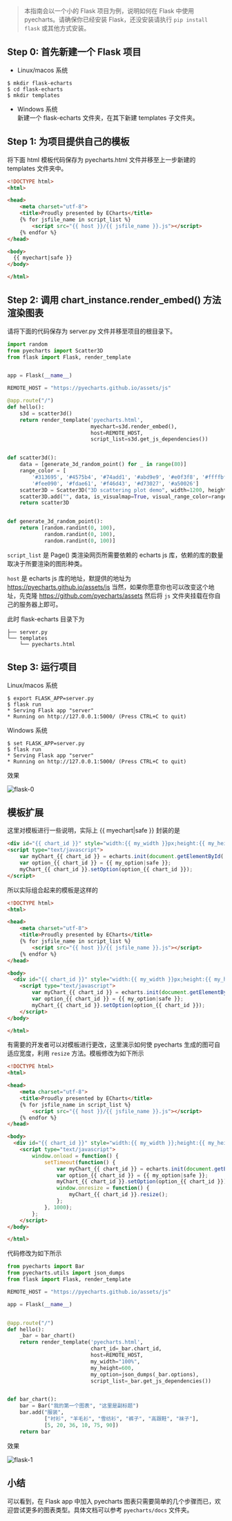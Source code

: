 > 本指南会以一个小的 Flask 项目为例，说明如何在 Flask 中使用 pyecharts。请确保你已经安装 Flask，还没安装请执行 ```pip install flask``` 或其他方式安装。

## Step 0: 首先新建一个 Flask 项目

* Linux/macos 系统  
```shell
$ mkdir flask-echarts
$ cd flask-echarts
$ mkdir templates
```

* Windows 系统  
新建一个 flask-echarts 文件夹，在其下新建 templates 子文件夹。

## Step 1: 为项目提供自己的模板

将下面 html 模板代码保存为 pyecharts.html 文件并移至上一步新建的 templates 文件夹中。

```html
<!DOCTYPE html>
<html>

<head>
    <meta charset="utf-8">
    <title>Proudly presented by ECharts</title>
	{% for jsfile_name in script_list %}
        <script src="{{ host }}/{{ jsfile_name }}.js"></script>
    {% endfor %}
</head>

<body>
  {{ myechart|safe }}
</body>

</html>
```

## Step 2: 调用 chart_instance.render_embed() 方法渲染图表 

请将下面的代码保存为 server.py 文件并移至项目的根目录下。

```python
import random
from pyecharts import Scatter3D
from flask import Flask, render_template


app = Flask(__name__)

REMOTE_HOST = "https://pyecharts.github.io/assets/js"

@app.route("/")
def hello():
    s3d = scatter3d()
    return render_template('pyecharts.html',
                           myechart=s3d.render_embed(),
                           host=REMOTE_HOST,
                           script_list=s3d.get_js_dependencies())


def scatter3d():
    data = [generate_3d_random_point() for _ in range(80)]
    range_color = [
        '#313695', '#4575b4', '#74add1', '#abd9e9', '#e0f3f8', '#ffffbf',
        '#fee090', '#fdae61', '#f46d43', '#d73027', '#a50026']
    scatter3D = Scatter3D("3D scattering plot demo", width=1200, height=600)
    scatter3D.add("", data, is_visualmap=True, visual_range_color=range_color)
    return scatter3D


def generate_3d_random_point():
    return [random.randint(0, 100),
            random.randint(0, 100),
            random.randint(0, 100)]
```
`script_list` 是 Page() 类渲染网页所需要依赖的 echarts js 库，依赖的库的数量取决于所要渲染的图形种类。

`host` 是 echarts js 库的地址，默提供的地址为 https://pyecharts.github.io/assets/js  当然，如果你愿意你也可以改变这个地址，先克隆 https://github.com/pyecharts/assets 然后将 `js` 文件夹挂载在你自己的服务器上即可。

此时 flask-echarts 目录下为
```
├── server.py
└── templates
    └── pyecharts.html
```


## Step 3: 运行项目

Linux/macos 系统
```shell
$ export FLASK_APP=server.py
$ flask run
* Serving Flask app "server"
* Running on http://127.0.0.1:5000/ (Press CTRL+C to quit)
```

Windows 系统
```shell
$ set FLASK_APP=server.py
$ flask run
* Serving Flask app "server"
* Running on http://127.0.0.1:5000/ (Press CTRL+C to quit)
```

效果

![flask-0](https://user-images.githubusercontent.com/19553554/35081158-3faa7c34-fc4d-11e7-80c9-2de79371374f.gif)

## 模板扩展

这里对模板进行一些说明，实际上 {{ myechart|safe }} 封装的是

```html
<div id="{{ chart_id }}" style="width:{{ my_width }}px;height:{{ my_height }}px;"></div>
<script type="text/javascript">
    var myChart_{{ chart_id }} = echarts.init(document.getElementById('{{ chart_id }}'));
    var option_{{ chart_id }} = {{ my_option|safe }};
    myChart_{{ chart_id }}.setOption(option_{{ chart_id }});
</script>
```

所以实际组合起来的模板是这样的

```html
<!DOCTYPE html>
<html>

<head>
    <meta charset="utf-8">
    <title>Proudly presented by ECharts</title>
	{% for jsfile_name in script_list %}
        <script src="{{ host }}/{{ jsfile_name }}.js"></script>
    {% endfor %}
</head>

<body>
  <div id="{{ chart_id }}" style="width:{{ my_width }}px;height:{{ my_height }}px;"></div>
    <script type="text/javascript">
        var myChart_{{ chart_id }} = echarts.init(document.getElementById('{{ chart_id }}'));
        var option_{{ chart_id }} = {{ my_option|safe }};
        myChart_{{ chart_id }}.setOption(option_{{ chart_id }});
    </script>
</body>

</html>
```

有需要的开发者可以对模板进行更改，这里演示如何使 pyecharts 生成的图可自适应宽度，利用 `resize` 方法。模板修改为如下所示

```html
<!DOCTYPE html>
<html>

<head>
    <meta charset="utf-8">
    <title>Proudly presented by ECharts</title>
	{% for jsfile_name in script_list %}
        <script src="{{ host }}/{{ jsfile_name }}.js"></script>
    {% endfor %}
</head>

<body>
  <div id="{{ chart_id }}" style="width:{{ my_width }};height:{{ my_height }}px;"></div>
    <script type="text/javascript">
        window.onload = function() {
			setTimeout(function() {
				var myChart_{{ chart_id }} = echarts.init(document.getElementById('{{ chart_id }}'));
				var option_{{ chart_id }} = {{ my_option|safe }};
				myChart_{{ chart_id }}.setOption(option_{{ chart_id }});
				window.onresize = function() {
					myChart_{{ chart_id }}.resize();
				};
			}, 1000);
		};
    </script>
</body>

</html>
```

代码修改为如下所示

```python
from pyecharts import Bar
from pyecharts.utils import json_dumps
from flask import Flask, render_template

REMOTE_HOST = "https://pyecharts.github.io/assets/js"

app = Flask(__name__)


@app.route("/")
def hello():
    _bar = bar_chart()
    return render_template('pyecharts.html',
                           chart_id=_bar.chart_id,
                           host=REMOTE_HOST,
                           my_width="100%",
                           my_height=600,
                           my_option=json_dumps(_bar.options),
                           script_list=_bar.get_js_dependencies())


def bar_chart():
    bar = Bar("我的第一个图表", "这里是副标题")
    bar.add("服装",
            ["衬衫", "羊毛衫", "雪纺衫", "裤子", "高跟鞋", "袜子"],
            [5, 20, 36, 10, 75, 90])
    return bar

```

效果

![flask-1](https://user-images.githubusercontent.com/19553554/35081437-1f42073a-fc4f-11e7-8479-ca2a0581d966.gif)
## 小结

可以看到，在 Flask app 中加入 pyecharts 图表只需要简单的几个步骤而已，欢迎尝试更多的图表类型。具体文档可以参考 ```pyecharts/docs```  文件夹。
